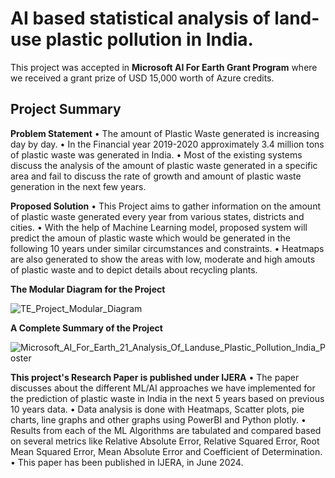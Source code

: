 # AI based statistical analysis of land-use plastic pollution in India.

This project was accepted in **Microsoft AI For Earth Grant Program** where we received a grant prize of USD 15,000 worth of Azure credits.

## **Project Summary**

**Problem Statement**
•	The amount of Plastic Waste generated is increasing day by day.
•	In the Financial year 2019-2020 approximately 3.4 million tons of plastic waste was generated in India.
•	Most of the existing systems discuss the analysis of the amount of plastic waste generated in a specific area and fail to discuss the rate of growth and amount of plastic waste generation in the next few years.

**Proposed Solution**
•	This Project aims to gather information on the amount of plastic waste generated every year from various states, districts and cities.
•	With the help of Machine Learning model, proposed system will predict the amoun of plastic waste which would be generated in the following 10 years under similar circumstances and constraints.
•	Heatmaps are also generated to show the areas with low, moderate and high amouts of plastic waste and to depict details about recycling plants.

**The Modular Diagram for the Project**

![TE_Project_Modular_Diagram](https://github.com/user-attachments/assets/b382f67d-3210-4345-b076-de3f5b814282)

**A Complete Summary of the Project**

![Microsoft_AI_For_Earth_21_Analysis_Of_Landuse_Plastic_Pollution_India_Poster](https://github.com/user-attachments/assets/57988a8d-d61e-4914-922c-85f96ba4ddf6)

**This project's Research Paper is published under IJERA**
•	The paper discusses about the different ML/AI approaches we have implemented for the prediction of plastic waste in India in the next 5 years based on previous 10 years data. 
•	Data analysis is done with Heatmaps, Scatter plots, pie charts, line graphs and other graphs using PowerBI and Python plotly.
•	Results from each of the ML Algorithms are tabulated and compared based on several metrics like Relative Absolute Error, Relative Squared Error, Root Mean Squared Error, Mean Absolute Error and Coefficient of Determination.
•	This paper has been published in IJERA, in June 2024.
